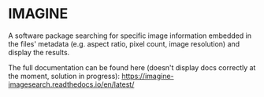 # IMAGINE
A software package searching for specific image information embedded in the files' metadata (e.g. aspect ratio, pixel count, image resolution) and display the results.

The full documentation can be found here (doesn't display docs correctly at the moment, solution in progress): https://imagine-imagesearch.readthedocs.io/en/latest/
